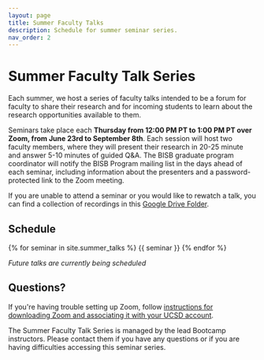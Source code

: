 ```yaml
---
layout: page
title: Summer Faculty Talks
description: Schedule for summer seminar series.
nav_order: 2
---
```


# Summer Faculty Talk Series

Each summer, we host a series of faculty talks intended to be a forum for faculty to share their research and for incoming students to learn about the research opportunities available to them.

Seminars take place each **Thursday from 12:00 PM PT to 1:00 PM PT over Zoom, from June 23rd to September 8th**. Each session will host two faculty members, where they will present their research in 20-25 minute and answer 5-10 minutes of guided Q&A. The BISB graduate program coordinator will notify the BISB Program mailing list in the days ahead of each seminar, including information about the presenters and a password-protected link to the Zoom meeting.

If you are unable to attend a seminar or you would like to rewatch a talk, you can find a collection of recordings in this [Google Drive Folder](https://drive.google.com/drive/folders/1BaqHq60zZ0wQcVU1gMukLwtHzxmWPSF3?usp=sharing).


## Schedule

{% for seminar in site.summer_talks %}
{{ seminar }}
{% endfor %}

*Future talks are currently being scheduled*

## Questions?

If you're having trouble setting up Zoom, follow [instructions for downloading Zoom and associating it with your UCSD account](https://blink.ucsd.edu/technology/file-sharing/zoom/index.html).

The Summer Faculty Talk Series is managed by the lead Bootcamp instructors. Please contact them if you have any questions or if you are having difficulties accessing this seminar series.